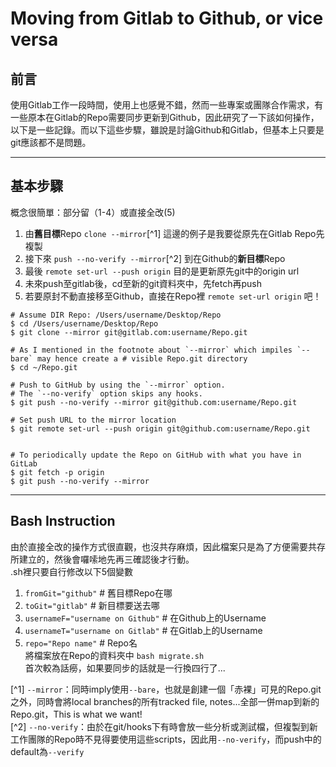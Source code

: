 # Moving from Gitlab to Github, or vice versa

## 前言
使用Gitlab工作一段時間，使用上也感覺不錯，然而一些專案或團隊合作需求，有一些原本在Gitlab的Repo需要同步更新到Github，因此研究了一下該如何操作，以下是一些記錄。而以下這些步驟，雖說是討論Github和Gitlab，但基本上只要是git應該都不是問題。

---
## 基本步驟
概念很簡單：部分留（1-4）或直接全改(5)  
1. 由**舊目標**Repo `clone --mirror`[^1] 這邊的例子是我要從原先在Gitlab Repo先複製  
2. 接下來 `push --no-verify --mirror`[^2] 到在Github的**新目標**Repo  
3. 最後 `remote set-url --push origin` 目的是更新原先git中的origin url  
4. 未來push至gitlab後，cd至新的git資料夾中，先fetch再push
5. 若要原封不動直接移至Github，直接在Repo裡 `remote set-url origin` 吧！   

``` Terminal
# Assume DIR Repo: /Users/username/Desktop/Repo
$ cd /Users/username/Desktop/Repo
$ git clone --mirror git@gitlab.com:username/Repo.git

# As I mentioned in the footnote about `--mirror` which impiles `--bare` may hence create a # visible Repo.git directory
$ cd ~/Repo.git

# Push to GitHub by using the `--mirror` option.
# The `--no-verify` option skips any hooks. 
$ git push --no-verify --mirror git@github.com:username/Repo.git

# Set push URL to the mirror location
$ git remote set-url --push origin git@github.com:username/Repo.git


# To periodically update the Repo on GitHub with what you have in GitLab
$ git fetch -p origin
$ git push --no-verify --mirror
```

---
## Bash Instruction
由於直接全改的操作方式很直觀，也沒共存麻煩，因此檔案只是為了方便需要共存所建立的，然後會囉嗦地先再三確認後才行動。  
.sh裡只要自行修改以下5個變數  
1. `fromGit="github"` # 舊目標Repo在哪  
2. `toGit="gitlab"` # 新目標要送去哪  
3. `usernameF="username on Github"` # 在Github上的Username  
4. `usernameT="username on Gitlab"` # 在Gitlab上的Username  
5. `repo="Repo name"` # Repo名  
   將檔案放在Repo的資料夾中 `bash migrate.sh`   
   首次較為話癆，如果要同步的話就是一行換四行了...  

[^1] `--mirror`：同時imply使用`--bare`，也就是創建一個「赤裸」可見的Repo.git之外，同時會將local branches的所有tracked file, notes...全部一併map到新的Repo.git，This is what we want!  
[^2] `--no-verify`：由於在git/hooks下有時會放一些分析或測試檔，但複製到新工作團隊的Repo時不見得要使用這些scripts，因此用`--no-verify`，而push中的default為`--verify`  
